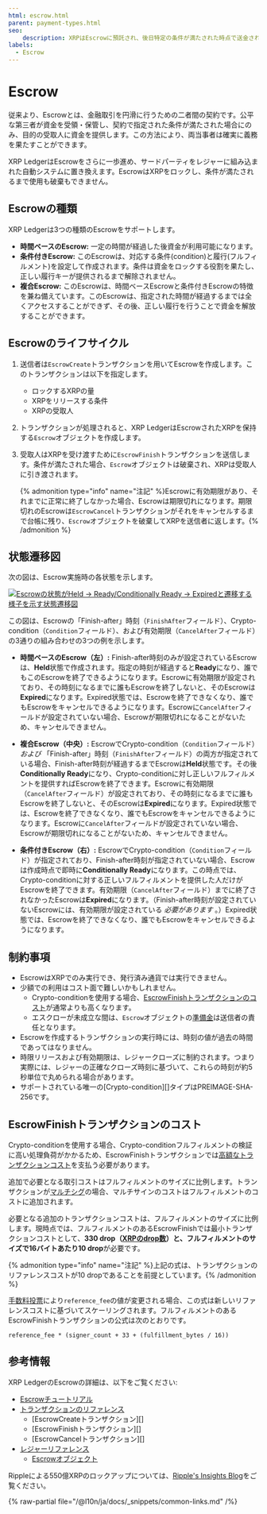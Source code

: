 ```yaml
---
html: escrow.html
parent: payment-types.html
seo:
    description: XRPはEscrowに預託され、後日特定の条件が満たされた時点で送金されます。Escrowは時間制限、暗号条件、あるいはその両方によって異なる場合があります。
labels:
  - Escrow
---
```

# Escrow

従来より、Escrowとは、金融取引を円滑に行うための二者間の契約です。公平な第三者が資金を受領・保管し、契約で指定された条件が満たされた場合にのみ、目的の受取人に資金を提供します。この方法により、両当事者は確実に義務を果たすことができます。

XRP LedgerはEscrowをさらに一歩進め、サードパーティをレジャーに組み込まれた自動システムに置き換えます。EscrowはXRPをロックし、条件が満たされるまで使用も破棄もできません。

## Escrowの種類

XRP Ledgerは3つの種類のEscrowをサポートします。

- **時間ベースのEscrow:** 一定の時間が経過した後資金が利用可能になります。
- **条件付きEscrow:** このEscrowは、対応する条件(condition)と履行(フルフィルメント)を設定して作成されます。条件は資金をロックする役割を果たし、正しい履行キーが提供されるまで解除されません。
- **複合Escrow:** このEscrowは、時間ベースEscrowと条件付きEscrowの特徴を兼ね備えています。このEscrowは、指定された時間が経過するまでは全くアクセスすることができず、その後、正しい履行を行うことで資金を解放することができます。

## Escrowのライフサイクル

1. 送信者は`EscrowCreate`トランザクションを用いてEscrowを作成します。このトランザクションは以下を指定します。

    - ロックするXRPの量
    - XRPをリリースする条件
    - XRPの受取人

2. トランザクションが処理されると、XRP LedgerはEscrowされたXRPを保持する`Escrow`オブジェクトを作成します。

3. 受取人はXRPを受け渡すために`EscrowFinish`トランザクションを送信します。条件が満たされた場合、`Escrow`オブジェクトは破棄され、XRPは受取人に引き渡されます。

    {% admonition type="info" name="注記" %}Escrowに有効期限があり、それまでに正常に終了しなかった場合、Escrowは期限切れになります。期限切れのEscrowは`EscrowCancel`トランザクションがそれをキャンセルするまで台帳に残り、`Escrow`オブジェクトを破棄してXRPを送信者に返します。{% /admonition %}

## 状態遷移図

次の図は、Escrow実施時の各状態を示します。

[![Escrowの状態がHeld → Ready/Conditionally Ready → Expiredと遷移する様子を示す状態遷移図](/docs/img/escrow-states.ja.png)](/docs/img/escrow-states.ja.png)

この図は、Escrowの「Finish-after」時刻（`FinishAfter`フィールド）、Crypto-condition（`Condition`フィールド）、および有効期限（`CancelAfter`フィールド）の3通りの組み合わせの3つの例を示します。

- **時間ベースのEscrow（左）:** Finish-after時刻のみが設定されているEscrowは、**Held**状態で作成されます。指定の時刻が経過すると**Ready**になり、誰でもこのEscrowを終了できるようになります。Escrowに有効期限が設定されており、その時刻になるまでに誰もEscrowを終了しないと、そのEscrowは**Expired**になります。Expired状態では、Escrowを終了できなくなり、誰でもEscrowをキャンセルできるようになります。Escrowに`CancelAfter`フィールドが設定されていない場合、Escrowが期限切れになることがないため、キャンセルできません。

- **複合Escrow（中央）:** EscrowでCrypto-condition（`Condition`フィールド） _および_ 「Finish-after」時刻（`FinishAfter`フィールド）の両方が指定されている場合、Finish-after時刻が経過するまでEscrowは**Held**状態です。その後**Conditionally Ready**になり、Crypto-conditionに対し正しいフルフィルメントを提供すればEscrowを終了できます。Escrowに有効期限（`CancelAfter`フィールド）が設定されており、その時刻になるまでに誰もEscrowを終了しないと、そのEscrowは**Expired**になります。Expired状態では、Escrowを終了できなくなり、誰でもEscrowをキャンセルできるようになります。Escrowに`CancelAfter`フィールドが設定されていない場合、Escrowが期限切れになることがないため、キャンセルできません。

- **条件付きEscrow（右）:** EscrowでCrypto-condition（`Condition`フィールド）が指定されており、Finish-after時刻が指定されていない場合、Escrowは作成時点で即時に**Conditionally Ready**になります。この時点では、Crypto-conditionに対する正しいフルフィルメントを提供した人だけがEscrowを終了できます。有効期限（`CancelAfter`フィールド）までに終了されなかったEscrowは**Expired**になります。（Finish-after時刻が設定されていないEscrowには、有効期限が設定されている _必要があります_ 。）Expired状態では、Escrowを終了できなくなり、誰でもEscrowをキャンセルできるようになります。


## 制約事項

- EscrowはXRPでのみ実行でき、発行済み通貨では実行できません。
- 少額での利用はコスト面で難しいかもしれません。
    - Crypto-conditionを使用する場合、[EscrowFinishトランザクションのコスト](#escrowfinishトランザクションのコスト)が通常よりも高くなります。
    - エスクローが未成立な間は、`Escrow`オブジェクトの[準備金](../accounts/reserves.md)は送信者の責任となります。
- Escrowを作成するトランザクションの実行時には、時刻の値が過去の時間であってはなりません。
- 時限リリースおよび有効期限は、レジャークローズに制約されます。つまり実際には、レジャーの正確なクローズ時刻に基づいて、これらの時刻が約5秒単位で丸められる場合があります。
- サポートされている唯一の[Crypto-condition][]タイプはPREIMAGE-SHA-256です。


## EscrowFinishトランザクションのコスト

Crypto-conditionを使用する場合、Crypto-conditionフルフィルメントの検証に高い処理負荷がかかるため、EscrowFinishトランザクションでは[高額なトランザクションコスト](../transactions/transaction-cost.md#特別なトランザクションコスト)を支払う必要があります。

追加で必要となる取引コストはフルフィルメントのサイズに比例します。トランザクションが[マルチシグ](../accounts/multi-signing.md)の場合、マルチサインのコストはフルフィルメントのコストに追加されます。

必要となる追加のトランザクションコストは、フルフィルメントのサイズに比例します。現時点では、フルフィルメントのあるEscrowFinishでは最小トランザクションコストとして、**330 drop（[XRPのdrop数](../../references/protocol/data-types/basic-data-types.md#通貨額の指定)）と、フルフィルメントのサイズで16バイトあたり10 drop**が必要です。

{% admonition type="info" name="注記" %}上記の式は、トランザクションのリファレンスコストが10 dropであることを前提としています。{% /admonition %}

[手数料投票](../consensus-protocol/fee-voting.md)により`reference_fee`の値が変更される場合、この式は新しいリファレンスコストに基づいてスケーリングされます。フルフィルメントのあるEscrowFinishトランザクションの公式は次のとおりです。

```
reference_fee * (signer_count + 33 + (fulfillment_bytes / 16))
```



## 参考情報

XRP LedgerのEscrowの詳細は、以下をご覧ください:

- [Escrowチュートリアル](../../tutorials/how-tos/use-specialized-payment-types/use-escrows/index.md)
- [トランザクションのリファレンス](../../references/protocol/transactions/index.md)
    - [EscrowCreateトランザクション][]
    - [EscrowFinishトランザクション][]
    - [EscrowCancelトランザクション][]
- [レジャーリファレンス](../../references/protocol/ledger-data/index.md)
    - [Escrowオブジェクト](../../references/protocol/ledger-data/ledger-entry-types/escrow.md)


Rippleによる550億XRPのロックアップについては、[Ripple's Insights Blog](https://ripple.com/insights/ripple-to-place-55-billion-xrp-in-escrow-to-ensure-certainty-into-total-xrp-supply/)をご覧ください。

{% raw-partial file="/@l10n/ja/docs/_snippets/common-links.md" /%}
